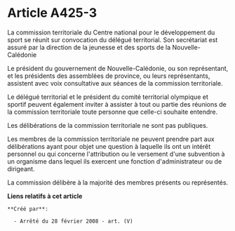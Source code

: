 # Article A425-3

La commission territoriale du Centre national pour le développement du sport se réunit sur convocation du délégué
territorial. Son secrétariat est assuré par la direction de la jeunesse et des sports de la Nouvelle-Calédonie

Le président du gouvernement de Nouvelle-Calédonie, ou son représentant, et les présidents des assemblées de province, ou
leurs représentants, assistent avec voix consultative aux séances de la commission territoriale.

Le délégué territorial et le président du comité territorial olympique et sportif peuvent également inviter à assister à tout
ou partie des réunions de la commission territoriale toute personne que celle-ci souhaite entendre.

Les délibérations de la commission territoriale ne sont pas publiques.

Les membres de la commission territoriale ne peuvent prendre part aux délibérations ayant pour objet une question à laquelle
ils ont un intérêt personnel ou qui concerne l'attribution ou le versement d'une subvention à un organisme dans lequel ils
exercent une fonction d'administrateur ou de dirigeant.

La commission délibère à la majorité des membres présents ou représentés.

**Liens relatifs à cet article**

	**Créé par**:

	  - Arrêté du 28 février 2008 - art. (V)
